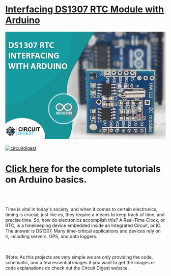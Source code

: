 # [Interfacing DS1307 RTC Module with Arduino](https://circuitdigest.com/microcontroller-projects/interfacing-ds1307-rtc-module-with-arduino)

<img src="https://github.com/Circuit-Digest/Basic-Arduino-Tutorials-for-Beginners-/blob/main/DS1307%20RTC%20with%20Arduino/images/arduino_ds1307_cover.jpg" width="" alt="alt_text" title="image_tooltip">
<br>

<br>
<a href="https://circuitdigest.com/tags/arduino"><img src="https://img.shields.io/static/v1?label=&labelColor=505050&message=Arduino Basic Tutorials Circuit Digest&color=%230076D6&style=social&logo=google-chrome&logoColor=%230076D6" alt="circuitdigest"/></a>
<br>

[<h1>Click here](https://circuitdigest.com/tags/arduino) for the complete tutorials on Arduino basics.</h1>


<br>
<br>

Time is vital in today's society, and when it comes to certain electronics, timing is crucial; just like us, they require a means to keep track of time, and precise time. So, how do electronics accomplish this? A Real-Time Clock, or RTC, is a timekeeping device embedded inside an Integrated Circuit, or IC. The answer is DS1307. Many time-critical applications and devices rely on it, including servers, GPS, and data loggers.

<br>
<br>
[Note: As this projects are very simple we are only providing the code, schemaitic, and a few essential images if you want to get the images or code explanations do check out the Circuit Digest website.
<br>
<br>


